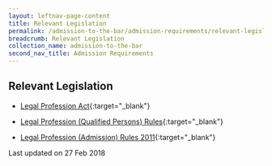 ```yaml
---
layout: leftnav-page-content
title: Relevant Legislation
permalink: /admission-to-the-bar/admission-requirements/relevant-legislation/
breadcrumb: Relevant Legislation
collection_name: admission-to-the-bar
second_nav_title: Admission Requirements
---
```


Relevant Legislation
---

* [Legal Profession Act](https://sso.agc.gov.sg/Act/LPA1966){:target="_blank"}

* [Legal Profession (Qualified Persons) Rules](https://sso.agc.gov.sg/SL/161-R15?DocDate=20171130){:target="_blank"}

* [Legal Profession (Admission) Rules 2011](https://sso.agc.gov.sg/SL/LPA1966-S244-2011?DocDate=20150318){:target="_blank"}


<p class="right-side-updated">Last updated on 27 Feb 2018</p> 
